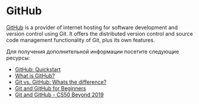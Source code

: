 # GitHub

[GitHub](https://github.com) is a provider of internet hosting for software development and version control using Git. It offers the distributed version control and source code management functionality of Git, plus its own features.

Для получения дополнительной информации посетите следующие ресурсы:

- [GitHub: Quickstart](https://docs.github.com/en/get-started/quickstart/hello-world)
- [What is GitHub?](https://www.youtube.com/watch?v=w3jLJU7DT5E)
- [Git vs. GitHub: Whats the difference?](https://www.youtube.com/watch?v=wpISo9TNjfU)
- [Git and GitHub for Beginners](https://www.youtube.com/watch?v=RGOj5yH7evk)
- [Git and GitHub - CS50 Beyond 2019](https://www.youtube.com/watch?v=eulnSXkhE7I)
